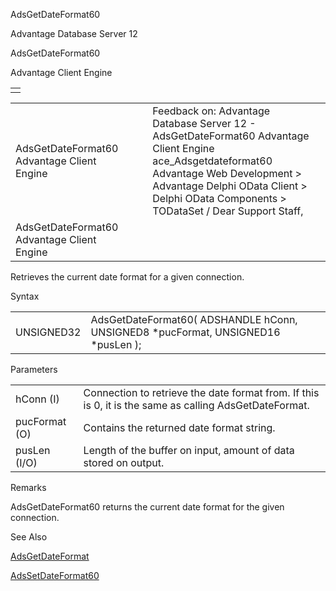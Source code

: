 AdsGetDateFormat60




Advantage Database Server 12  

AdsGetDateFormat60

Advantage Client Engine

|  |
| --- |
|  |

|  |  |  |  |  |
| --- | --- | --- | --- | --- |
| AdsGetDateFormat60  Advantage Client Engine |  |  | Feedback on: Advantage Database Server 12 - AdsGetDateFormat60 Advantage Client Engine ace\_Adsgetdateformat60 Advantage Web Development > Advantage Delphi OData Client > Delphi OData Components > TODataSet / Dear Support Staff, |  |
| AdsGetDateFormat60  Advantage Client Engine |  |  |  |  |

Retrieves the current date format for a given connection.

Syntax

|  |  |
| --- | --- |
| UNSIGNED32 | AdsGetDateFormat60( ADSHANDLE hConn,  UNSIGNED8 \*pucFormat,  UNSIGNED16 \*pusLen ); |

Parameters

|  |  |
| --- | --- |
| hConn (I) | Connection to retrieve the date format from. If this is 0, it is the same as calling AdsGetDateFormat. |
| pucFormat (O) | Contains the returned date format string. |
| pusLen (I/O) | Length of the buffer on input, amount of data stored on output. |

Remarks

AdsGetDateFormat60 returns the current date format for the given connection.

See Also

[AdsGetDateFormat](ace_adsgetdateformat.htm)

[AdsSetDateFormat60](ace_adssetdateformat60.htm)